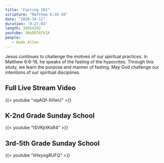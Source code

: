 ```yaml
---
title: "Fasting 101"
scripture: "Matthew 6:16-18"
date: "2020-10-11"
duration: '0:27:03' 
length: 38954292
youtube: dNoDE5ATkIA
people:
   - Wade Allen
---
```


Jesus continues to challenge the motives of our spiritual practices. In Matthew 6:6-18, he speaks of the fasting of the hypocrites. Through this study, we learn the purpose and manner of fasting. May God challenge our intentions of our spiritual disciplines.


## Full Live Stream Video

{{< youtube "vipAQf-XHwU" >}}

## K-2nd Grade Sunday School

{{< youtube "tSVKjrtKsR4" >}}

## 3rd-5th Grade Sunday School

{{< youtube "iiHxyog8UFQ" >}}




